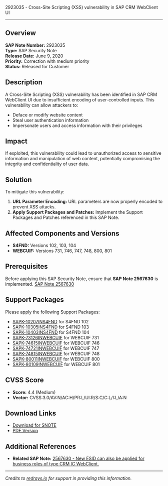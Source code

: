 2923035 - Cross-Site Scripting (XSS) vulnerability in SAP CRM WebClient UI

---

## Overview

**SAP Note Number:** 2923035  
**Type:** SAP Security Note  
**Release Date:** June 9, 2020  
**Priority:** Correction with medium priority  
**Status:** Released for Customer  

## Description

A Cross-Site Scripting (XSS) vulnerability has been identified in SAP CRM WebClient UI due to insufficient encoding of user-controlled inputs. This vulnerability can allow attackers to:

- Deface or modify website content
- Steal user authentication information
- Impersonate users and access information with their privileges

## Impact

If exploited, this vulnerability could lead to unauthorized access to sensitive information and manipulation of web content, potentially compromising the integrity and confidentiality of user data.

## Solution

To mitigate this vulnerability:

1. **URL Parameter Encoding:** URL parameters are now properly encoded to prevent XSS attacks.
2. **Apply Support Packages and Patches:** Implement the Support Packages and Patches referenced in this SAP Note.

## Affected Components and Versions

- **S4FND:** Versions 102, 103, 104
- **WEBCUIF:** Versions 731, 746, 747, 748, 800, 801

## Prerequisites

Before applying this SAP Security Note, ensure that **SAP Note 2567630** is implemented. [SAP Note 2567630](https://me.sap.com/notes/2567630)

## Support Packages

Please apply the following Support Packages:

- [SAPK-10207INS4FND](https://me.sap.com/supportpackage/SAPK-10207INS4FND) for S4FND 102
- [SAPK-10305INS4FND](https://me.sap.com/supportpackage/SAPK-10305INS4FND) for S4FND 103
- [SAPK-10403INS4FND](https://me.sap.com/supportpackage/SAPK-10403INS4FND) for S4FND 104
- [SAPK-73126INWEBCUIF](https://me.sap.com/supportpackage/SAPK-73126INWEBCUIF) for WEBCUIF 731
- [SAPK-74615INWEBCUIF](https://me.sap.com/supportpackage/SAPK-74615INWEBCUIF) for WEBCUIF 746
- [SAPK-74721INWEBCUIF](https://me.sap.com/supportpackage/SAPK-74721INWEBCUIF) for WEBCUIF 747
- [SAPK-74815INWEBCUIF](https://me.sap.com/supportpackage/SAPK-74815INWEBCUIF) for WEBCUIF 748
- [SAPK-80011INWEBCUIF](https://me.sap.com/supportpackage/SAPK-80011INWEBCUIF) for WEBCUIF 800
- [SAPK-80109INWEBCUIF](https://me.sap.com/supportpackage/SAPK-80109INWEBCUIF) for WEBCUIF 801

## CVSS Score

- **Score:** 4.4 (Medium)
- **Vector:** CVSS:3.0/AV:N/AC:H/PR:L/UI:R/S:C/C:L/I:L/A:N

## Download Links

- [Download for SNOTE](https://notesdownloads.sap.com/note/0040000000960022020)
- [PDF Version](https://userapps.support.sap.com/sap/support/sfm/notes/print/0002923035?language=en-US&token=76CA4F142952A0BA049B9BF7526AEF93)

## Additional References

- **Related SAP Note:** [2567630 - New ESID can also be applied for business roles of type CRM IC WebClient.](https://me.sap.com/notes/2567630)

---

*Credits to [redrays.io](https://redrays.io) for support in providing this information.*